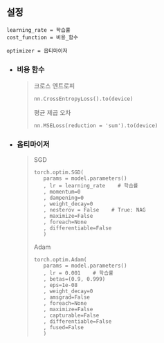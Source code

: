 ## 설정
```
learning_rate = 학습률
cost_function = 비용_함수

optimizer = 옵티마이저
```

+ ### 비용 함수
  >크로스 엔트로피
  >```
  >nn.CrossEntropyLoss().to(device)
  >```
  >
  >평균 제곱 오차
  >```
  >nn.MSELoss(reduction = 'sum').to(device)
  >```
  
+ ### 옵티마이저
  >SGD
  >```
  >torch.optim.SGD(
  >    params = model.parameters()
  >    , lr = learning_rate    # 학습률
  >    , momentum=0
  >    , dampening=0
  >    , weight_decay=0
  >    , nesterov = False    # True: NAG
  >    , maximize=False
  >    , foreach=None
  >    , differentiable=False
  >    )
  >```
  >Adam
  >```
  >torch.optim.Adam(
  >    params = model.parameters()
  >    , lr = 0.001    # 학습률
  >    , betas=(0.9, 0.999)
  >    , eps=1e-08
  >    , weight_decay=0
  >    , amsgrad=False
  >    , foreach=None
  >    , maximize=False
  >    , capturable=False
  >    , differentiable=False
  >    , fused=False
  >    )
  >```